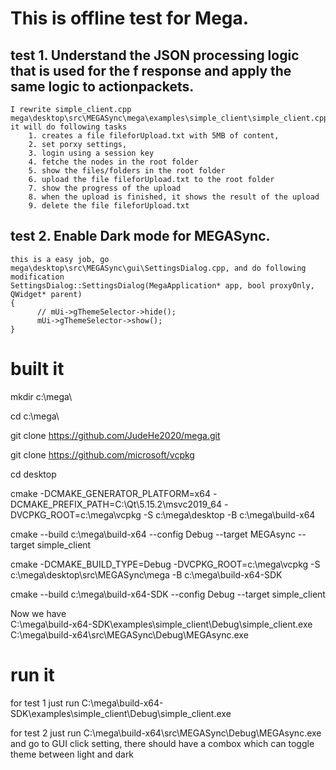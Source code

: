 # This is offline test for Mega.
## test 1. Understand the JSON processing logic that is used for the f response and apply the same logic to actionpackets.
    I rewrite simple_client.cpp 
    mega\desktop\src\MEGASync\mega\examples\simple_client\simple_client.cpp
    it will do following tasks
        1. creates a file fileforUpload.txt with 5MB of content,
        2. set porxy settings,
        3. login using a session key
        4. fetche the nodes in the root folder
        5. show the files/folders in the root folder
        6. upload the file fileforUpload.txt to the root folder
        7. show the progress of the upload
        8. when the upload is finished, it shows the result of the upload
        9. delete the file fileforUpload.txt
## test 2. Enable Dark mode for MEGASync.
    this is a easy job, go 
    mega\desktop\src\MEGASync\gui\SettingsDialog.cpp, and do following modification
    SettingsDialog::SettingsDialog(MegaApplication* app, bool proxyOnly, QWidget* parent)
    {
          // mUi->gThemeSelector->hide();
          mUi->gThemeSelector->show();
    }

# built it 
mkdir c:\mega\

cd c:\mega\

git clone https://github.com/JudeHe2020/mega.git

git clone https://github.com/microsoft/vcpkg 

cd desktop

cmake -DCMAKE_GENERATOR_PLATFORM=x64 -DCMAKE_PREFIX_PATH=C:\Qt\5.15.2\msvc2019_64 -DVCPKG_ROOT=c:\mega\vcpkg -S c:\mega\desktop -B c:\mega\build-x64

cmake --build c:\mega\build-x64 --config Debug --target MEGAsync --target simple_client

cmake -DCMAKE_BUILD_TYPE=Debug -DVCPKG_ROOT=c:\mega\vcpkg -S c:\mega\desktop\src\MEGASync\mega -B c:\mega\build-x64-SDK

cmake --build c:\mega\build-x64-SDK --config Debug --target simple_client

Now we have  
C:\mega\build-x64-SDK\examples\simple_client\Debug\simple_client.exe 
C:\mega\build-x64\src\MEGASync\Debug\MEGAsync.exe
# run it
for test 1 just run C:\mega\build-x64-SDK\examples\simple_client\Debug\simple_client.exe 

for test 2 just run C:\mega\build-x64\src\MEGASync\Debug\MEGAsync.exe and go to GUI click setting, there should have a combox which can toggle theme between light and dark






